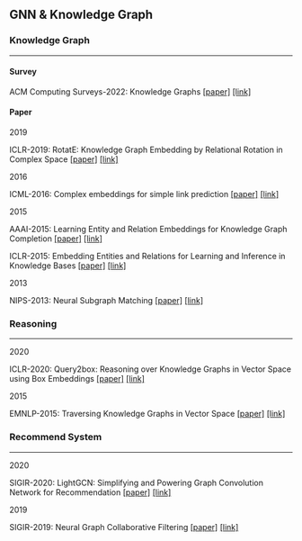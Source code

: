## GNN & Knowledge Graph


### Knowledge Graph
***
#### Survey

ACM Computing Surveys-2022: Knowledge Graphs [[paper]](./papers/3447772.pdf) [[link]](https://dl.acm.org/doi/10.1145/3447772)

#### Paper

2019

ICLR-2019: RotatE: Knowledge Graph Embedding by Relational Rotation in Complex Space [[paper]](./papers/1902.10197.pdf) [[link]](https://arxiv.org/abs/1902.10197)

2016

ICML-2016: Complex embeddings for simple link prediction [[paper]](./papers/trouillon16.pdf) [[link]](https://dl.acm.org/doi/10.5555/3045390.3045609)


2015

AAAI-2015: Learning Entity and Relation Embeddings for Knowledge Graph Completion [[paper]](./papers/9491-Article_Text-13019-1-2-20201228.pdf) [[link]](https://ojs.aaai.org/index.php/AAAI/article/view/9491)


ICLR-2015: Embedding Entities and Relations for Learning and Inference in Knowledge Bases [[paper]](./papers/1412.6575.pdf) [[link]](https://arxiv.org/abs/1412.6575)


2013

NIPS-2013: Neural Subgraph Matching [[paper]](./papers/NIPS-2013-translating-embeddings-for-modeling-multi-relational-data-Paper.pdf) [[link]](https://proceedings.neurips.cc/paper/2013/hash/1cecc7a77928ca8133fa24680a88d2f9-Abstract.html)



### Reasoning
***
2020

ICLR-2020: Query2box: Reasoning over Knowledge Graphs in Vector Space using Box Embeddings [[paper]](./papers/2002.05969.pdf) [[link]](https://arxiv.org/abs/2002.05969)

2015

EMNLP-2015: Traversing Knowledge Graphs in Vector Space [[paper]](./papers/1506.01094.pdf) [[link]](https://arxiv.org/abs/1506.01094)



### Recommend System
***

2020

SIGIR-2020: LightGCN: Simplifying and Powering Graph Convolution Network for Recommendation [[paper]](./papers/3397271.3401063.pdf) [[link]](https://dl.acm.org/doi/abs/10.1145/3397271.3401063)


2019

SIGIR-2019: Neural Graph Collaborative Filtering [[paper]](./papers/1905.08108.pdf) [[link]](https://arxiv.org/abs/1905.08108)
